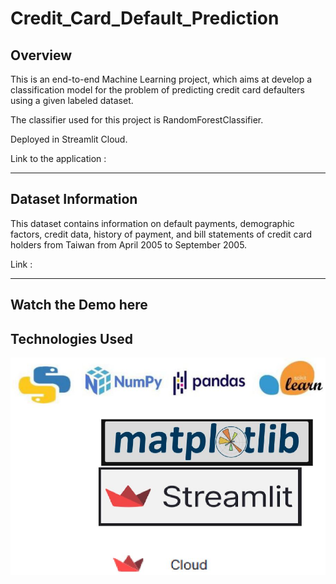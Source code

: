 # Credit_Card_Default_Prediction

 
## Overview

This is an end-to-end Machine Learning project, which aims at develop a classification model for the problem of predicting credit card defaulters using a given labeled dataset.

The classifier used for this project is RandomForestClassifier.

Deployed in Streamlit Cloud.

Link to the application :
*****************************

## Dataset Information
This dataset contains information on default payments, demographic factors, credit data, history of payment, and bill statements of credit card holders
from Taiwan from April 2005 to September 2005.

Link : 
******************************
## Watch the Demo here


## Technologies Used

![image](Capture.JPG)

